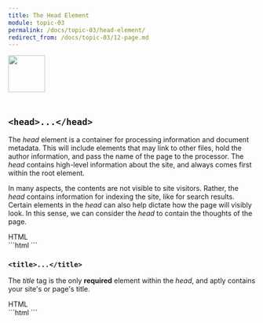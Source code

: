 ```yaml
---
title: The Head Element
module: topic-03
permalink: /docs/topic-03/head-element/
redirect_from: /docs/topic-03/12-page.md
---
```


<img src="./../../../img/arrow-divider.svg" style="width: 75px; border: none; margin: 0px 0 20px 0" />

## `<head>...</head>`

The _head_ element is a container for processing information and document metadata. This will include elements that may link to other files, hold the author information, and pass the name of the page to the processor. The _head_ contains high-level information about the site, and always comes first within the root element.

In many aspects, the contents are not visible to site visitors. Rather, the _head_ contains information for indexing the site, like for search results. Certain elements in the _head_ can also help dictate how the page will visibly look. In this sense, we can consider the _head_ to contain the thoughts of the page.

<div id="code-heading">HTML</div>
```html
<!DOCTYPE html>
<html>
  <head>
    <!-- Meta data and information about your site, not visible to visitors. -->
  </head>

</html>
```


### `<title>...</title>`

The _title_ tag is the only **required** element within the _head_, and aptly contains your site's or page's title.

<div id="code-heading">HTML</div>
```html
<!DOCTYPE html>
<html>
  <head>
    <title>My Way-Cool Awesome Site</title>
    <!-- Meta data and information about your site, not visible to visitors. -->
  </head>

</html>
```
